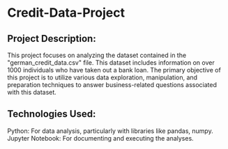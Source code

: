 # Credit-Data-Project
## Project Description:
This project focuses on analyzing the dataset contained in the "german_credit_data.csv" file. This dataset includes information on over 1000 individuals who have taken out a bank loan. The primary objective of this project is to utilize various data exploration, manipulation, and preparation techniques to answer business-related questions associated with this dataset.

## Technologies Used:
Python: For data analysis, particularly with libraries like pandas, numpy.
Jupyter Notebook: For documenting and executing the analyses.
